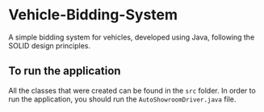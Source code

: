 # Vehicle-Bidding-System
A simple bidding system for vehicles, developed using Java, following the SOLID design principles.

## To run the application

All the classes that were created can be found in the ```src``` folder.
In order to run the application, you should run the ``` AutoShowroomDriver.java ``` file.
